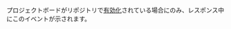プロジェクトボードがリポジトリで[有効化](/articles/disabling-project-boards-in-a-repository)されている場合にのみ、レスポンス中にこのイベントが示されます。
